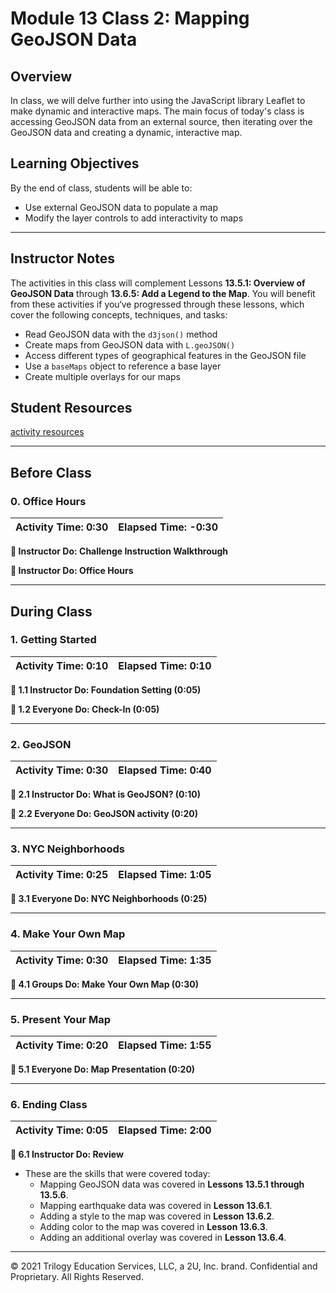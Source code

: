 # Module 13 Class 2: Mapping GeoJSON Data

## Overview

In class, we will delve further into using the JavaScript library Leaflet to make dynamic and interactive maps. The main focus of today's class is accessing GeoJSON data from an external source, then iterating over the GeoJSON data and creating a dynamic, interactive map.

## Learning Objectives

By the end of class, students will be able to:

* Use external GeoJSON data to populate a map
* Modify the layer controls to add interactivity to maps

- - -

## Instructor Notes

The activities in this class will complement Lessons **13.5.1: Overview of GeoJSON Data** through **13.6.5: Add a Legend to the Map**. You will benefit from these activities if you‘ve progressed through these lessons, which cover the following concepts, techniques, and tasks:  

* Read GeoJSON data with the `d3json()` method
* Create maps from GeoJSON data with `L.geoJSON()`
* Access different types of geographical features in the GeoJSON file
* Use a `baseMaps` object to reference a base layer
* Create multiple overlays for our maps

## Student Resources

[activity resources](https://2u-data-curriculum-team.s3.amazonaws.com/data-viz-online-lesson-plans/13-Lessons/13-2-Student_Resources.zip)

- - -

## Before Class

### 0. Office Hours

| Activity Time: 0:30       |  Elapsed Time:     -0:30  |
|---------------------------|---------------------------|

<strong>📣 Instructor Do: Challenge Instruction Walkthrough</strong>

<strong>📣  Instructor Do: Office Hours</strong>

- - -

## During Class

### 1. Getting Started

| Activity Time:       0:10 |  Elapsed Time:      0:10  |
|---------------------------|---------------------------|

<strong>📣 1.1 Instructor Do: Foundation Setting (0:05)</strong>

<strong>🎉 1.2 Everyone Do: Check-In (0:05)</strong>

- - -

### 2. GeoJSON

| Activity Time:       0:30 |  Elapsed Time:      0:40  |
|---------------------------|---------------------------|

<strong>📣 2.1 Instructor Do: What is GeoJSON? (0:10)</strong>

<strong>🎉 2.2 Everyone Do: GeoJSON activity (0:20)</strong>

- - -

### 3. NYC Neighborhoods

| Activity Time:       0:25 |  Elapsed Time:      1:05  |
|---------------------------|---------------------------|

<strong>🎉 3.1 Everyone Do: NYC Neighborhoods (0:25)</strong>

- - -

### 4. Make Your Own Map

| Activity Time:       0:30 |  Elapsed Time:      1:35  |
|---------------------------|---------------------------|

<strong>📣  4.1 Groups Do: Make Your Own Map (0:30)</strong>

- - -

### 5. Present Your Map

| Activity Time:       0:20 |  Elapsed Time:      1:55  |
|---------------------------|---------------------------|

<strong>📣  5.1 Everyone Do: Map Presentation (0:20)</strong>

- - -


### 6. Ending Class

| Activity Time:       0:05 |  Elapsed Time:      2:00  |
|---------------------------|---------------------------|

<strong>📣  6.1 Instructor Do: Review </strong>

* These are the skills that were covered today:
  * Mapping GeoJSON data was covered in **Lessons 13.5.1 through 13.5.6**.
  * Mapping earthquake data was covered in **Lesson 13.6.1**.
  * Adding a style to the map was covered in **Lesson 13.6.2**.
  * Adding color to the map was covered in **Lesson 13.6.3**.
  * Adding an additional overlay was covered in **Lesson 13.6.4**.

- - -

© 2021 Trilogy Education Services, LLC, a 2U, Inc. brand.  Confidential and Proprietary.  All Rights Reserved.
